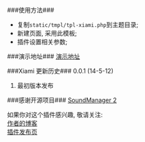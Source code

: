 ###使用方法###
* 复制<code>static/tmpl/tpl-xiami.php</code>到主题目录;  
* 新建页面, 采用此模板;  
* 插件设置相关参数;  

###演示地址###
[演示地址](http://mufeng.me/music.html "Xiami 演示地址 ")


###Xiami 更新历史###
0.0.1  (14-5-12)  
1.  最初版本发布


###感谢开源项目###
[SoundManager 2](https://github.com/scottschiller/SoundManager2 "SoundManager 2")


如果你对这个插件感兴趣, 敬请关注:  
[作者的博客](http://mufeng.me/ "作者的博客")  
[插件发布页](http://mufeng.me/wp-xiami.html "插件发布页")

